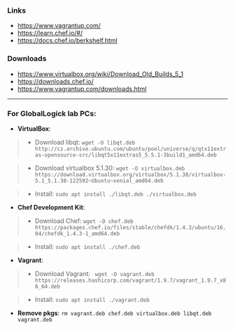 ### Links
* https://www.vagrantup.com/
* https://learn.chef.io/#/
* https://docs.chef.io/berkshelf.html

### Downloads
* https://www.virtualbox.org/wiki/Download_Old_Builds_5_1
* https://downloads.chef.io/
* https://www.vagrantup.com/downloads.html


---
### For GlobalLogick lab PCs:

* __VirtualBox__:
>* Download libqt:
```wget -O libqt.deb http://cz.archive.ubuntu.com/ubuntu/pool/universe/q/qtx11extras-opensource-src/libqt5x11extras5_5.5.1-3build1_amd64.deb```

>* Download virtualbox 5.1.30:
``` wget -O virtualbox.deb https://download.virtualbox.org/virtualbox/5.1.38/virtualbox-5.1_5.1.38-122592~Ubuntu~xenial_amd64.deb ```

>* Install:
``` sudo apt install ./libqt.deb ./virtualbox.deb ```

* __Chef Development Kit__:
>* Download Chef:
``` wget -O chef.deb https://packages.chef.io/files/stable/chefdk/1.4.3/ubuntu/16.04/chefdk_1.4.3-1_amd64.deb ```

>* Install:
``` sudo apt install ./chef.deb ```

* __Vagrant__:
>* Download Vagrant:
``` wget -O vagrant.deb https://releases.hashicorp.com/vagrant/1.9.7/vagrant_1.9.7_x86_64.deb```

>* Install:
``` sudo apt install ./vagrant.deb ```

* __Remove pkgs__:
``` rm vagrant.deb chef.deb virtualbox.deb libqt.deb vagrant.deb ```

